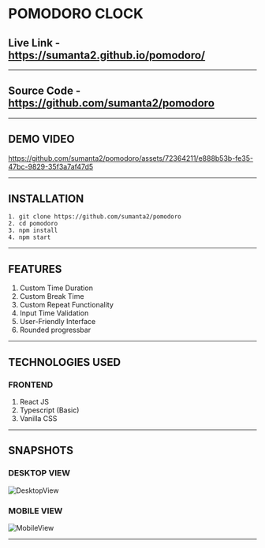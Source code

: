 #  POMODORO CLOCK

## Live Link - https://sumanta2.github.io/pomodoro/

---

## Source Code - https://github.com/sumanta2/pomodoro

---

## DEMO VIDEO

https://github.com/sumanta2/pomodoro/assets/72364211/e888b53b-fe35-47bc-9829-35f3a7af47d5

---

## INSTALLATION

```
1. git clone https://github.com/sumanta2/pomodoro
2. cd pomodoro
3. npm install
4. npm start
```

---

## FEATURES

1. Custom Time Duration
2. Custom Break Time
3. Custom Repeat Functionality
4. Input Time Validation
5. User-Friendly Interface
6. Rounded progressbar

---

## TECHNOLOGIES USED

### FRONTEND

1. React JS 
2. Typescript (Basic)
3. Vanilla CSS

---

## SNAPSHOTS

### DESKTOP VIEW 

![DesktopView](https://github.com/sumanta2/pomodoro/assets/72364211/a6c73f18-075f-445f-a01a-423ca4a1df5e)

### MOBILE VIEW

![MobileView](https://github.com/sumanta2/pomodoro/assets/72364211/caa32609-6286-4cde-a404-9ba6786a0f92)

---

